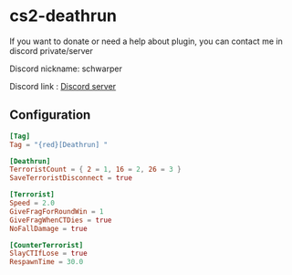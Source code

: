 
# cs2-deathrun

If you want to donate or need a help about plugin, you can contact me in discord private/server

Discord nickname: schwarper

Discord link : [Discord server](https://discord.gg/4zQfUzjk36)

## Configuration
```toml
[Tag]
Tag = "{red}[Deathrun] "

[Deathrun]
TerroristCount = { 2 = 1, 16 = 2, 26 = 3 }
SaveTerroristDisconnect = true

[Terrorist]
Speed = 2.0
GiveFragForRoundWin = 1
GiveFragWhenCTDies = true
NoFallDamage = true

[CounterTerrorist]
SlayCTIfLose = true
RespawnTime = 30.0
```
